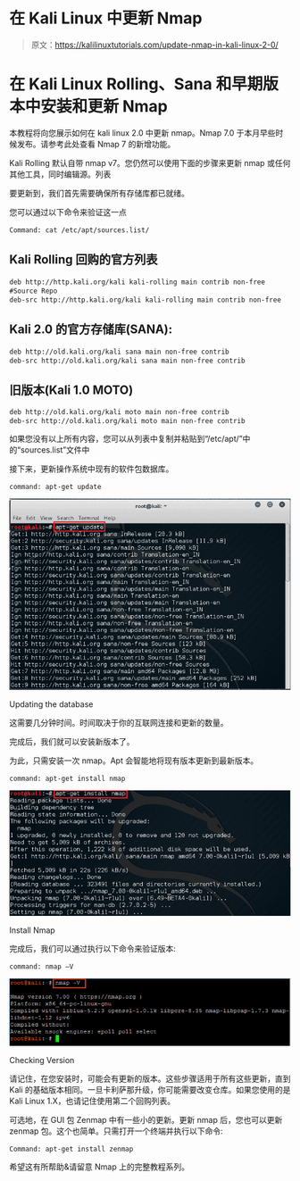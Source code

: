 # 在 Kali Linux 中更新 Nmap

> 原文：<https://kalilinuxtutorials.com/update-nmap-in-kali-linux-2-0/>

# 在 Kali Linux Rolling、Sana 和早期版本中安装和更新 Nmap

本教程将向您展示如何在 kali linux 2.0 中更新 nmap。Nmap 7.0 于本月早些时候发布。请参考此处查看 Nmap 7 的新增功能。

Kali Rolling 默认自带 nmap v7。您仍然可以使用下面的步骤来更新 nmap 或任何其他工具，同时编辑源。列表

要更新到，我们首先需要确保所有存储库都已就绪。

您可以通过以下命令来验证这一点

```
Command: cat /etc/apt/sources.list/
```

## Kali Rolling 回购的官方列表

```
deb http://http.kali.org/kali kali-rolling main contrib non-free
#Source Repo
deb-src http://http.kali.org/kali kali-rolling main contrib non-free
```

## Kali 2.0 的官方存储库(SANA):

```
deb http://old.kali.org/kali sana main non-free contrib
deb-src http://old.kali.org/kali sana main non-free contrib

```

## 旧版本(Kali 1.0 MOTO)

```
deb http://old.kali.org/kali moto main non-free contrib
deb-src http://old.kali.org/kali moto main non-free contrib
```

如果您没有以上所有内容，您可以从列表中复制并粘贴到“/etc/apt/”中的“sources.list”文件中

接下来，更新操作系统中现有的软件包数据库。

```
command: apt-get update
```

[![update nmap](img//5227280e0b271a1a0041ad1affce6c86.png)](http://kalilinuxtutorials.com/kali/update-nmap-in-kali-linux-2-0/attachment/nmap7-1/)

Updating the database

这需要几分钟时间。时间取决于你的互联网连接和更新的数量。

完成后，我们就可以安装新版本了。

为此，只需安装一次 nmap。Apt 会智能地将现有版本更新到最新版本。

```
command: apt-get install nmap
```

[![update nmap](img//2aacc5fe26cc24954d94b6cb66021de9.png)](http://kalilinuxtutorials.com/kali/update-nmap-in-kali-linux-2-0/attachment/nmap7-3/)

Install Nmap

完成后，我们可以通过执行以下命令来验证版本:

```
command: nmap –V
```

[![update nmap](img//791a8940198c2d95998825774dd08e15.png)](http://kalilinuxtutorials.com/kali/update-nmap-in-kali-linux-2-0/attachment/nmap7-4/)

Checking Version

请记住，在您安装时，可能会有更新的版本。这些步骤适用于所有这些更新，直到 Kali 的基础版本相同。一旦卡利萨那升级，你可能需要改变仓库。如果您使用的是 Kali Linux 1.X，也请记住使用第二个回购列表。

可选地，在 GUI 包 Zenmap 中有一些小的更新。更新 nmap 后，您也可以更新 zenmap 包。这个也简单。只需打开一个终端并执行以下命令:

```
Command: apt-get install zenmap
```

希望这有所帮助&请留意 Nmap 上的完整教程系列。